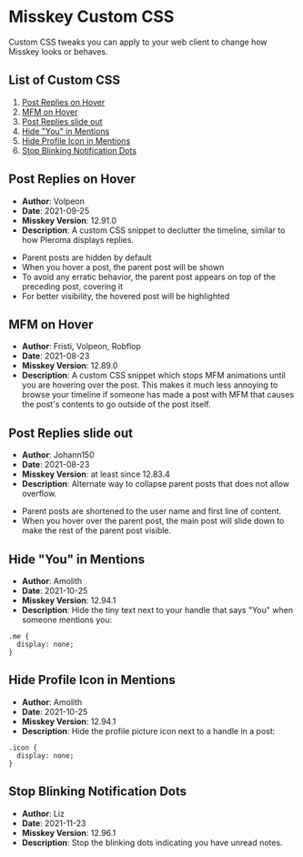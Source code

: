 # Misskey Custom CSS

Custom CSS tweaks you can apply to your web client to change how Misskey looks
or behaves.

## List of Custom CSS

1. [Post Replies on Hover](#Post-Replies-on-Hover)
2. [MFM on Hover](#MFM-on-Hover)
3. [Post Replies slide out](#Post-Replies-slide-out)
4. [Hide "You" in Mentions](#Hide-You-in-Mentions)
5. [Hide Profile Icon in Mentions](#Hide-Profile-Icon-in-Mentions)
6. [Stop Blinking Notification Dots](#Stop-Blinking-Notification-Dots)

## Post Replies on Hover

* **Author**: Volpeon
* **Date**: 2021-09-25
* **Misskey Version**: 12.91.0
* **Description**: A custom CSS snippet to declutter the timeline, similar to
how Pleroma displays replies.

- Parent posts are hidden by default
- When you hover a post, the parent post will be shown
- To avoid any erratic behavior, the parent post appears on top of the preceding post, covering it
- For better visibility, the hovered post will be highlighted

## MFM on Hover

* **Author**: Fristi, Volpeon, Robflop
* **Date**: 2021-08-23
* **Misskey Version**: 12.89.0
* **Description**: A custom CSS snippet which stops MFM animations until you
are hovering over the post. This makes it much less annoying to browse your
timeline if someone has made a post with MFM that causes the post's contents
to go outside of the post itself.

## Post Replies slide out

* **Author**: Johann150
* **Date**: 2021-08-23
* **Misskey Version**: at least since 12.83.4
* **Description**: Alternate way to collapse parent posts that does not allow
overflow.

- Parent posts are shortened to the user name and first line of content.
- When you hover over the parent post, the main post will slide down to make
  the rest of the parent post visible.

## Hide "You" in Mentions
* **Author**: Amolith
* **Date**: 2021-10-25
* **Misskey Version**: 12.94.1
* **Description**: Hide the tiny text next to your handle that says "You" when someone mentions you:

```
.me {
  display: none;
}
```

## Hide Profile Icon in Mentions
* **Author**: Amolith
* **Date**: 2021-10-25
* **Misskey Version**: 12.94.1
* **Description**: Hide the profile picture icon next to a handle in a post:

```
.icon {
  display: none;
}
```

## Stop Blinking Notification Dots
* **Author**: Liz
* **Date**: 2021-11-23
* **Misskey Version**: 12.96.1
* **Description**: Stop the blinking dots indicating you have unread notes.
